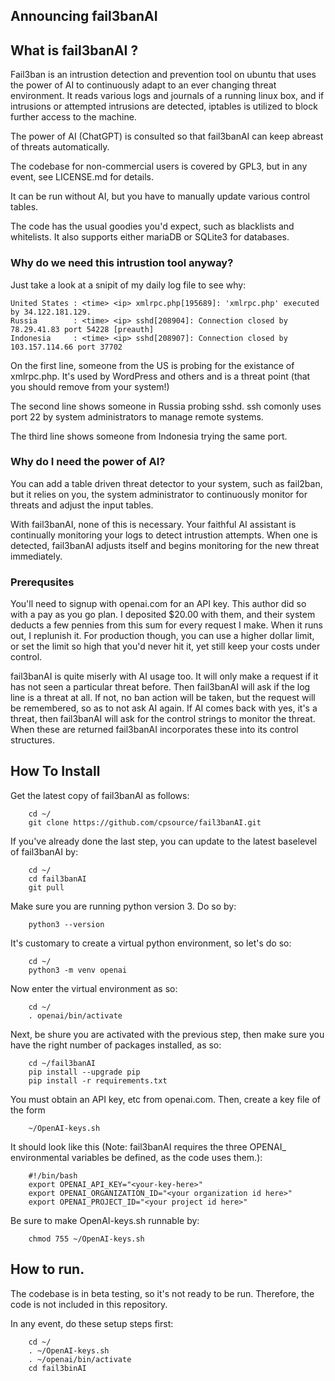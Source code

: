 
## Announcing fail3banAI

## What is fail3banAI ?

Fail3ban is an intrustion detection and prevention tool on ubuntu that uses the power of AI to
continuously adapt to an ever changing threat environment. It reads various logs and journals of
a running linux box, and if intrusions or attempted intrusions are detected, iptables is utilized
to block further access to the machine.

The power of AI (ChatGPT) is consulted so that fail3banAI can keep abreast of threats automatically.

The codebase for non-commercial users is covered by GPL3, but in any event, see LICENSE.md for details.

It can be run without AI, but you have to manually update various control tables.

The code has the usual goodies you'd expect, such as blacklists and whitelists. It also supports
either mariaDB or SQLite3 for databases.

### Why do we need this intrustion tool anyway?

Just take a look at a snipit of my daily log file to see why:

```
United States : <time> <ip> xmlrpc.php[195689]: 'xmlrpc.php' executed by 34.122.181.129.
Russia        : <time> <ip> sshd[208904]: Connection closed by 78.29.41.83 port 54228 [preauth]
Indonesia     : <time> <ip> sshd[208907]: Connection closed by 103.157.114.66 port 37702
```

On the first line, someone from the US is probing for the existance of xmlrpc.php. It's used by WordPress
and others and is a threat point (that you should remove from your system!)

The second line shows someone in Russia probing sshd. ssh comonly uses port 22 by system administrators
to manage remote systems.

The third line shows someone from Indonesia trying the same port.

### Why do I need the power of AI?

You can add a table driven threat detector to your system, such as fail2ban, but it relies on
you, the system administrator to continuously monitor for threats and adjust the input tables.

With fail3banAI, none of this is necessary. Your faithful AI assistant is continually monitoring
your logs to detect intrustion attempts. When one is detected, fail3banAI adjusts itself and
begins monitoring for the new threat immediately.

### Prerequsites

You'll need to signup with openai.com for an API key. This author did so with a pay as you go plan. I deposited
$20.00 with them, and their system deducts a few pennies from this sum for every request I make.
When it runs out, I replunish it. For production though, you can use a higher dollar limit, or set the limit so high that you'd never hit it, yet still keep your costs under control.

fail3banAI is quite miserly with AI usage too. It will only make a request if it has not seen a particular threat
before. Then fail3banAI will ask if the log line is a threat at all. If not, no ban action will be taken, but the
request will be remembered, so as to not ask AI again. If AI comes back with yes, it's a threat, then fail3banAI
will ask for the control strings to monitor the threat. When these are returned fail3banAI incorporates
these into its control structures.

## How To Install

Get the latest copy of fail3banAI as follows:

```
	cd ~/
	git clone https://github.com/cpsource/fail3banAI.git
```

If you've already done the last step, you can update to the latest baselevel of fail3banAI by:

```
	cd ~/
	cd fail3banAI
	git pull
```

Make sure you are running python version 3. Do so by:

```
	python3 --version
```

It's customary to create a virtual python environment, so let's do so:

```
	cd ~/
	python3 -m venv openai
```

Now enter the virtual environment as so:

```
	cd ~/
	. openai/bin/activate
```

Next, be shure you are activated with the previous step, then
make sure you have the right number of packages installed, as so:

```
	cd ~/fail3banAI
	pip install --upgrade pip
	pip install -r requirements.txt
```

You must obtain an API key, etc from openai.com. Then, create a key file of the form

```
	~/OpenAI-keys.sh
```

It should look like this (Note: fail3banAI requires the three OPENAI_ environmental variables
be defined, as the code uses them.):

```
	#!/bin/bash
	export OPENAI_API_KEY="<your-key-here>"
	export OPENAI_ORGANIZATION_ID="<your organization id here>"
	export OPENAI_PROJECT_ID="<your project id here>"

```

Be sure to make OpenAI-keys.sh runnable by:

```
	chmod 755 ~/OpenAI-keys.sh
```

## How to run.

The codebase is in beta testing, so it's not ready to be run. Therefore, the code is not included
in this repository.

In any event, do these setup steps first:

```
	cd ~/
	. ~/OpenAI-keys.sh
	. ~/openai/bin/activate
	cd fail3binAI

```


